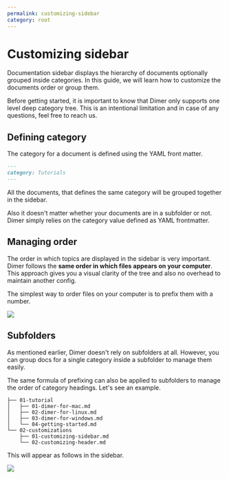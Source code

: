 ```yaml
---
permalink: customizing-sidebar
category: root
---
```


# Customizing sidebar

Documentation sidebar displays the hierarchy of documents optionally grouped inside categories. In this guide, we will learn how to customize the documents order or group them.

Before getting started, it is important to know that Dimer only supports one level deep category tree. This is an intentional limitation and in case of any questions, feel free to reach us.

## Defining category
The category for a document is defined using the YAML front matter.

```md
---
category: Tutorials
---
```

All the documents, that defines the same category will be grouped together in the sidebar.

Also it doesn't matter whether your documents are in a subfolder or not. Dimer simply relies on the category value defined as YAML frontmatter. 

## Managing order
The order in which topics are displayed in the sidebar is very important. Dimer follows the **same order in which files appears on your computer**. This approach gives you a visual clarity of the tree and also no overhead to maintain another config.

The simplest way to order files on your computer is to prefix them with a number.

![](http://res.cloudinary.com/adonisjs/image/upload/q_100/v1525180634/files_caxlqu.png)

## Subfolders

As mentioned earlier, Dimer doesn't rely on subfolders at all. However, you can group docs for a single category inside a subfolder to manage them easily.

The same formula of prefixing can also be applied to subfolders to manage the order of category headings. Let's see an example.

```
├── 01-tutorial
│   ├── 01-dimer-for-mac.md
│   ├── 02-dimer-for-linux.md
│   ├── 03-dimer-for-windows.md
│   └── 04-getting-started.md
└── 02-customizations
    ├── 01-customizing-sidebar.md
    └── 02-customizing-header.md
```

This will appear as follows in the sidebar.

![](http://res.cloudinary.com/adonisjs/image/upload/q_100/v1525180634/dimer-category-tree_zjbvrz.png)
